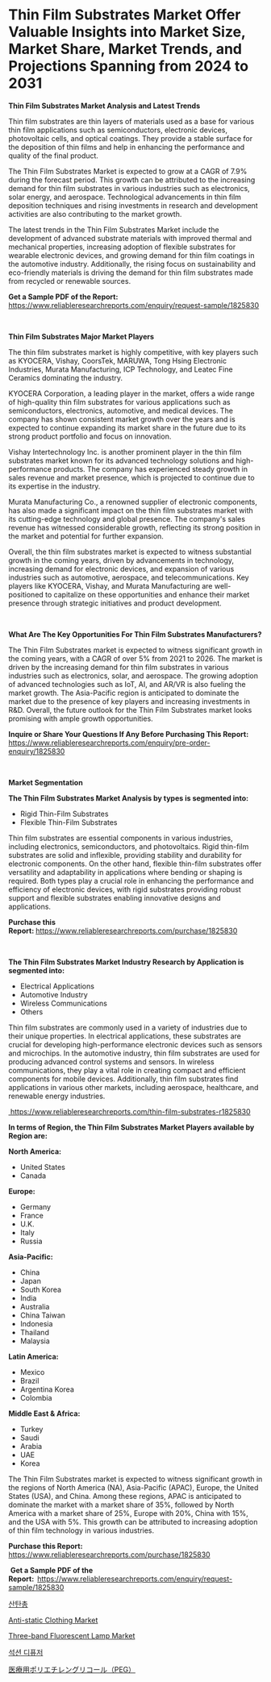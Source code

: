 <p><h1>Thin Film Substrates Market Offer Valuable Insights into Market Size, Market Share, Market Trends, and Projections Spanning from 2024 to 2031</h1></p><p><strong>Thin Film Substrates Market Analysis and Latest Trends</strong></p>
<p><p>Thin film substrates are thin layers of materials used as a base for various thin film applications such as semiconductors, electronic devices, photovoltaic cells, and optical coatings. They provide a stable surface for the deposition of thin films and help in enhancing the performance and quality of the final product.</p><p>The Thin Film Substrates Market is expected to grow at a CAGR of 7.9% during the forecast period. This growth can be attributed to the increasing demand for thin film substrates in various industries such as electronics, solar energy, and aerospace. Technological advancements in thin film deposition techniques and rising investments in research and development activities are also contributing to the market growth.</p><p>The latest trends in the Thin Film Substrates Market include the development of advanced substrate materials with improved thermal and mechanical properties, increasing adoption of flexible substrates for wearable electronic devices, and growing demand for thin film coatings in the automotive industry. Additionally, the rising focus on sustainability and eco-friendly materials is driving the demand for thin film substrates made from recycled or renewable sources.</p></p>
<p><strong>Get a Sample PDF of the Report:&nbsp;</strong> <a href="https://www.reliableresearchreports.com/enquiry/request-sample/1825830">https://www.reliableresearchreports.com/enquiry/request-sample/1825830</a></p>
<p>&nbsp;</p>
<p><strong>Thin Film Substrates Major Market Players</strong></p>
<p><p>The thin film substrates market is highly competitive, with key players such as KYOCERA, Vishay, CoorsTek, MARUWA, Tong Hsing Electronic Industries, Murata Manufacturing, ICP Technology, and Leatec Fine Ceramics dominating the industry. </p><p>KYOCERA Corporation, a leading player in the market, offers a wide range of high-quality thin film substrates for various applications such as semiconductors, electronics, automotive, and medical devices. The company has shown consistent market growth over the years and is expected to continue expanding its market share in the future due to its strong product portfolio and focus on innovation.</p><p>Vishay Intertechnology Inc. is another prominent player in the thin film substrates market known for its advanced technology solutions and high-performance products. The company has experienced steady growth in sales revenue and market presence, which is projected to continue due to its expertise in the industry.</p><p>Murata Manufacturing Co., a renowned supplier of electronic components, has also made a significant impact on the thin film substrates market with its cutting-edge technology and global presence. The company's sales revenue has witnessed considerable growth, reflecting its strong position in the market and potential for further expansion.</p><p>Overall, the thin film substrates market is expected to witness substantial growth in the coming years, driven by advancements in technology, increasing demand for electronic devices, and expansion of various industries such as automotive, aerospace, and telecommunications. Key players like KYOCERA, Vishay, and Murata Manufacturing are well-positioned to capitalize on these opportunities and enhance their market presence through strategic initiatives and product development.</p></p>
<p>&nbsp;</p>
<p><strong>What Are The Key Opportunities For Thin Film Substrates Manufacturers?</strong></p>
<p><p>The Thin Film Substrates market is expected to witness significant growth in the coming years, with a CAGR of over 5% from 2021 to 2026. The market is driven by the increasing demand for thin film substrates in various industries such as electronics, solar, and aerospace. The growing adoption of advanced technologies such as IoT, AI, and AR/VR is also fueling the market growth. The Asia-Pacific region is anticipated to dominate the market due to the presence of key players and increasing investments in R&D. Overall, the future outlook for the Thin Film Substrates market looks promising with ample growth opportunities.</p></p>
<p><strong>Inquire or Share Your Questions If Any Before Purchasing This Report:</strong> <a href="https://www.reliableresearchreports.com/enquiry/pre-order-enquiry/1825830">https://www.reliableresearchreports.com/enquiry/pre-order-enquiry/1825830</a></p>
<p>&nbsp;</p>
<p><strong>Market Segmentation</strong></p>
<p><strong>The Thin Film Substrates Market Analysis by types is segmented into:</strong></p>
<p><ul><li>Rigid Thin-Film Substrates</li><li>Flexible Thin-Film Substrates</li></ul></p>
<p><p>Thin film substrates are essential components in various industries, including electronics, semiconductors, and photovoltaics. Rigid thin-film substrates are solid and inflexible, providing stability and durability for electronic components. On the other hand, flexible thin-film substrates offer versatility and adaptability in applications where bending or shaping is required. Both types play a crucial role in enhancing the performance and efficiency of electronic devices, with rigid substrates providing robust support and flexible substrates enabling innovative designs and applications.</p></p>
<p><strong>Purchase this Report:&nbsp;</strong><a href="https://www.reliableresearchreports.com/purchase/1825830">https://www.reliableresearchreports.com/purchase/1825830</a></p>
<p>&nbsp;</p>
<p><strong>The Thin Film Substrates Market Industry Research by Application is segmented into:</strong></p>
<p><ul><li>Electrical Applications</li><li>Automotive Industry</li><li>Wireless Communications</li><li>Others</li></ul></p>
<p><p>Thin film substrates are commonly used in a variety of industries due to their unique properties. In electrical applications, these substrates are crucial for developing high-performance electronic devices such as sensors and microchips. In the automotive industry, thin film substrates are used for producing advanced control systems and sensors. In wireless communications, they play a vital role in creating compact and efficient components for mobile devices. Additionally, thin film substrates find applications in various other markets, including aerospace, healthcare, and renewable energy industries.</p></p>
<p><a href="https://www.reliableresearchreports.com/thin-film-substrates-r1825830">&nbsp;https://www.reliableresearchreports.com/thin-film-substrates-r1825830</a></p>
<p><strong>In terms of Region, the Thin Film Substrates Market Players available by Region are:</strong></p>
<p>
    <p> <strong> North America: </strong>
        <ul>
            <li>United States</li>
            <li>Canada</li>
        </ul>
        </p> 
    <p> <strong> Europe: </strong>
        <ul>
            <li>Germany</li>
            <li>France</li>
            <li>U.K.</li>
            <li>Italy</li>
            <li>Russia</li>
        </ul>
        </p> 
    <p> <strong> Asia-Pacific: </strong>
        <ul>
            <li>China</li>
            <li>Japan</li>
            <li>South Korea</li>
            <li>India</li>
            <li>Australia</li>
            <li>China Taiwan</li>
            <li>Indonesia</li>
            <li>Thailand</li>
            <li>Malaysia</li>
        </ul>
        </p> 
    <p> <strong> Latin America: </strong>
        <ul>
            <li>Mexico</li>
            <li>Brazil</li>
            <li>Argentina Korea</li>
            <li>Colombia</li>
        </ul>
        </p> 
    <p> <strong> Middle East & Africa: </strong>
        <ul>
            <li>Turkey</li>
            <li>Saudi</li>
            <li>Arabia</li>
            <li>UAE</li>
            <li>Korea</li>
        </ul>
    </p>
    </p>
<p><p>The Thin Film Substrates market is expected to witness significant growth in the regions of North America (NA), Asia-Pacific (APAC), Europe, the United States (USA), and China. Among these regions, APAC is anticipated to dominate the market with a market share of 35%, followed by North America with a market share of 25%, Europe with 20%, China with 15%, and the USA with 5%. This growth can be attributed to increasing adoption of thin film technology in various industries.</p></p>
<p><strong>Purchase this Report: </strong><a href="https://www.reliableresearchreports.com/purchase/1825830">https://www.reliableresearchreports.com/purchase/1825830</a></p>
<p>&nbsp;<strong>Get a Sample PDF of the Report:&nbsp;&nbsp;</strong><a href="https://www.reliableresearchreports.com/enquiry/request-sample/1825830">https://www.reliableresearchreports.com/enquiry/request-sample/1825830</a></p>
<p><strong></strong></p>
<p><p><a href="https://github.com/iansanftyord09878/Market-Research-Report-List-2/blob/main/9822398155304.md">산탄총</a></p><p><a href="https://github.com/LeilaniWyman2021/Market-Research-Report-List-1/blob/main/anti-static-clothing-market.md">Anti-static Clothing Market</a></p><p><a href="https://github.com/okotobwrhuteie/Market-Research-Report-List-3/blob/main/three-band-fluorescent-lamp-market.md">Three-band Fluorescent Lamp Market</a></p><p><a href="https://github.com/TitusBoyer1/Market-Research-Report-List-1/blob/main/1252546155305.md">석션 디퓨저</a></p><p><a href="https://github.com/MacyOrn/Market-Research-Report-List-1/blob/main/8539899146434.md">医療用ポリエチレングリコール（PEG）</a></p></p>